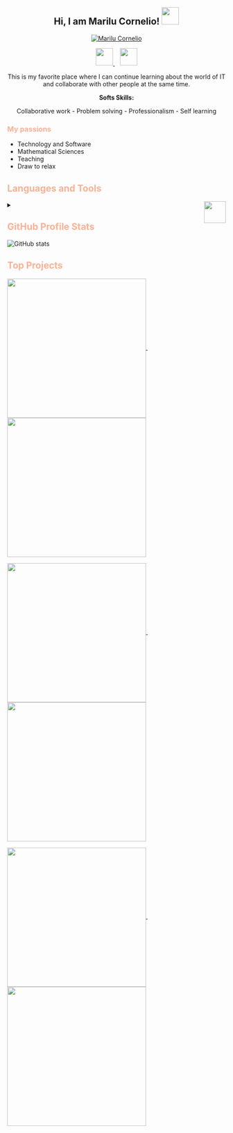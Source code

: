 <h2 align="center"> Hi, I am Marilu Cornelio!   <img  src="https://media.giphy.com/media/7uhrpnv9mibtyFHR0l/giphy.gif" width=40></img></h2>

<p align="center">
<a href="https://github.com/MariCornelio"><img src="https://readme-typing-svg.demolab.com?font=Fira+Code&pause=1000&color=FBB195&center=true&width=435&lines=Front-End+Developer+%26+Mathematician;Tech++%26+Research+Lover;Always+innovating+and+learning" alt="Marilu Cornelio" />
</a>
</p>
<!-- #FBB195FF -->
<p align="center">
<a href="https://www.linkedin.com/in/maricornelio/">
<img  src="https://res.cloudinary.com/assetsmari/image/upload/v1680750731/linkedinMariCornelio.png" width=40 ></img>
</a>
  &#8287;&#8287;
<a href="mailto:katherinacornelio@gmail.com?subject=Correo%20desde%20mi%20README&body=Hola%20Mari Cornelio,%20">
<img  src="https://res.cloudinary.com/assetsmari/image/upload/v1680749455/emailMariCornelio.png" width=40></img>
</a>
</p>

<p align="center">
This is my favorite place where I can continue learning about the world of IT and collaborate with other people at the same time.
</p>
<p align="center">
<b>Softs Skills:</b>
</p>
<p align="center">
Collaborative work - Problem solving - Professionalism - Self learning
</p>

<h3 style="color:#FBB195FF;">My passions</h3>

- Technology and Software
- Mathematical Sciences
- Teaching
- Draw to relax

<h2 style="color:#FBB195FF;">Languages and Tools</h2>
<details>
<summary>
<img align="right" src="https://media.giphy.com/media/v1.Y2lkPTc5MGI3NjExMDU3YzQzNzZlMzRiOTY4MmNlZTczMjhiMmMxYTgxOTU4MThmYmY0ZCZjdD1z/FOF8kogyNXMnU8aNT7/giphy.gif" width=50></img>
</summary>
<kbd>
<img src="https://res.cloudinary.com/assetsmari/image/upload/v1680751115/angularMariCornelio.svg" alt="Logo" width="35" height="35" >
</kbd>
<kbd>
<img src="https://res.cloudinary.com/assetsmari/image/upload/v1680751670/figmaMariCornelio.svg" alt="Logo" width="35" height="35">
</kbd>
<kbd>
<img src="https://res.cloudinary.com/assetsmari/image/upload/v1680751805/firebaseMariCornelio.svg" alt="Logo" width="35" height="35">
</kbd>
<kbd>
<img src="https://res.cloudinary.com/assetsmari/image/upload/v1680751806/gitMariCornelio.svg" alt="Logo" width="35" height="35">
</kbd>
<kbd>
<img src="https://res.cloudinary.com/assetsmari/image/upload/v1680752077/githubMariCornelio.svg" alt="Logo" width="35" height="35">
</kbd>
<kbd>
<img src="https://res.cloudinary.com/assetsmari/image/upload/v1680752077/npmjsMariCornelio.svg" alt="Logo" width="35" height="35">
</kbd>
<kbd>
<img src="https://res.cloudinary.com/assetsmari/image/upload/v1680752079/typescriptlangMariCornelio.svg" alt="Logo" width="35" height="35">
</kbd>
<kbd>
<img src="https://res.cloudinary.com/assetsmari/image/upload/v1680752079/CSSMariCornelio.svg" alt="Logo" width="35" height="35">
</kbd>
<kbd>
<img src="https://res.cloudinary.com/assetsmari/image/upload/v1680752559/htmlMariCornelio.svg" alt="Logo" width="35" height="35" >
</kbd>
<kbd>
<img src="https://res.cloudinary.com/assetsmari/image/upload/v1680752559/zoomMariCornelio.svg" alt="Logo" width="35" height="35">
</kbd>
<kbd>
<img src="https://res.cloudinary.com/assetsmari/image/upload/v1680752558/trelloMariCornelio.svg" alt="Logo" width="35" height="35">
</kbd>
<kbd>
<img src="https://res.cloudinary.com/assetsmari/image/upload/v1680752558/jsMariCornelio.png" alt="Logo" width="35" height="35">
</kbd>
<kbd>
<img src="https://res.cloudinary.com/assetsmari/image/upload/v1680752558/nodejsMariCornelio.svg" alt="Logo" width="35" height="35">
</kbd>
<kbd>
<img src="https://res.cloudinary.com/assetsmari/image/upload/v1680752559/textstudioMariCornelio.png" alt="Logo" width="35" height="35">
</kbd>
<kbd>
<img src="https://res.cloudinary.com/assetsmari/image/upload/v1680752558/markdownMariCornelio.png" alt="Logo" width="35" height="35">
</kbd>
<kbd>
<img src="https://res.cloudinary.com/assetsmari/image/upload/v1680752559/github-pagesMariCornelio.png" alt="Logo" width="35" height="35">
</kbd>
<kbd>
<img src="https://res.cloudinary.com/assetsmari/image/upload/v1680755443/gitbashMariCornelio.png" alt="Logo" width="35" height="35" style=>
</kbd>
<kbd>
<img src="https://res.cloudinary.com/assetsmari/image/upload/v1680755443/visualstudioMariCornelio.svg" alt="Logo" width="35" height="35" >
</kbd>
<kbd>
<img src="https://res.cloudinary.com/assetsmari/image/upload/v1680755442/insomniaMariCornelio.jpg" alt="Logo" width="35" height="35">
</kbd>
<kbd>
<img src="https://res.cloudinary.com/assetsmari/image/upload/v1680755443/meetMariCornelio.png" alt="Logo" width="35" height="35">
</kbd>
<kbd>
<img src="https://res.cloudinary.com/assetsmari/image/upload/v1680755443/matlabMariCornelio.png" alt="Logo" width="35" height="35">
</kbd>
<kbd>
<img src="https://res.cloudinary.com/assetsmari/image/upload/v1680755443/jestMariCornelio.svg" alt="Logo" width="35" height="35">
</kbd>
<!-- <kbd>
<img src="https://res.cloudinary.com/assetsmari/image/upload/v1680755443/jsonMariCornelio.svg" alt="Logo" width="35" height="35">
</kbd> -->
<kbd>
<img src="https://res.cloudinary.com/assetsmari/image/upload/v1680756132/atomMariCornelio.png" alt="Logo" width="35" height="35">
</kbd>
</details>
<h2 style="color:#FBB195FF;">GitHub Profile Stats</h2>

![ GitHub stats](https://github-readme-stats.vercel.app/api?username=MariCornelio&hide=contribs&show_icons=true&theme=dracula&title_color=D291BC&icon_color=FBB195FF)

<h2 style="color:#FBB195FF;"> Top Projects </h2>
<p align="left">
 <a href="https://github.com/MariCornelio/DEV003-burger-queen-api-client">
  <img align="center" width=320  src="https://github-readme-stats.vercel.app/api/pin/?username=MariCornelio&repo=DEV003-burger-queen-api-client&show_icons=true&hide_border=true&theme=dracula&title_color=D291BC&icon_color=FBB195FF" />
 </a>
  &#8287;&#8287;
 <a href="https://github.com/MariCornelio/KwaiStore">
  <img align="center" width=320 src="https://github-readme-stats.vercel.app/api/pin/?username=MariCornelio&repo=KwaiStore&show_icons=true&hide_border=true&theme=dracula&title_color=D291BC&icon_color=FBB195FF" />
</a>
</p>
<p align="left">

<a href="https://github.com/MariCornelio/markdown-links">
  <img align="center" width=320 src="https://github-readme-stats.vercel.app/api/pin/?username=MariCornelio&repo=markdown-links&show_icons=true&hide_border=true&theme=dracula&title_color=D291BC&icon_color=FBB195FF" />
</a>
&#8287;&#8287;
<a href="https://github.com/MariCornelio/DEV003-social-network">
  <img align="center" width=320  src="https://github-readme-stats.vercel.app/api/pin/?username=MariCornelio&repo=DEV003-social-network&show_icons=true&hide_border=true&theme=dracula&title_color=D291BC&icon_color=FBB195FF" />
</a>
</p>

<p align="left">
<a href="https://github.com/MariCornelio/dataLovers-SG-MF">
  <img align="center" width=320  src="https://github-readme-stats.vercel.app/api/pin/?username=MariCornelio&repo=dataLovers-SG-MF&show_icons=true&hide_border=true&theme=dracula&title_color=D291BC&icon_color=FBB195FF" />
</a>
 &#8287;&#8287;
 <a href="https://github.com/MariCornelio/DEV003-card-validation">
  <img align="center" width=320  src="https://github-readme-stats.vercel.app/api/pin/?username=MariCornelio&repo=DEV003-card-validation&show_icons=true&hide_border=true&theme=dracula&title_color=D291BC&icon_color=FBB195FF" />
</a>
</p>

<!-- ![Top Langs](https://github-readme-stats.vercel.app/api/top-langs/?username=MariCornelio&theme=dracula&title_color=D291BC&exclude_repo=curso-git.github.io,practica-git-main.github.io&layout=compact) -->
